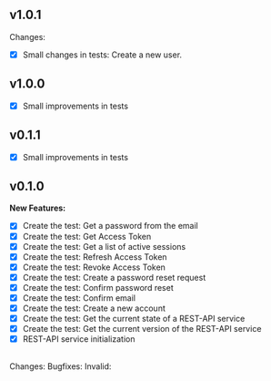 ## v1.0.1

Changes:
- [x] Small changes in tests: Create a new user. 

## v1.0.0
- [x] Small improvements in tests

## v0.1.1
- [x] Small improvements in tests

## v0.1.0

**New Features:**
- [x] Create the test: Get a password from the email
- [x] Create the test: Get Access Token
- [x] Create the test: Get a list of active sessions
- [x] Create the test: Refresh Access Token
- [x] Create the test: Revoke Access Token
- [x] Create the test: Create a password reset request
- [x] Create the test: Confirm password reset
- [x] Create the test: Confirm email
- [x] Create the test: Create a new account 
- [x] Create the test: Get the current state of a REST-API service
- [x] Create the test: Get the current version of the REST-API service
- [x] REST-API service initialization

##

Changes:
Bugfixes:
Invalid: